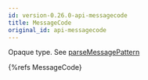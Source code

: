 ```yaml
---
id: version-0.26.0-api-messagecode
title: MessageCode
original_id: api-messagecode
---
```


Opaque type. See [parseMessagePattern](api-parsemessagepattern.html)

{%refs MessageCode}

